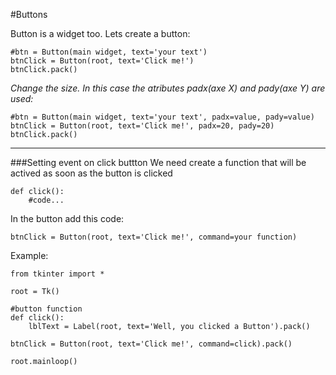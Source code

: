 #Buttons
<p>Button is a widget too. Lets create a button:</p>

```
#btn = Button(main widget, text='your text')
btnClick = Button(root, text='Click me!')
btnClick.pack()
```

*Change the size. In this case the atributes padx(axe X) and pady(axe Y) are used:*
```
#btn = Button(main widget, text='your text', padx=value, pady=value)
btnClick = Button(root, text='Click me!', padx=20, pady=20)
btnClick.pack()
```
-----

###Setting event on click buttton
We need create a function that will be actived as soon as the button is clicked
```
def click():
    #code...
```

In the button add this code:
```
btnClick = Button(root, text='Click me!', command=your function)
```

Example:
```
from tkinter import *

root = Tk()

#button function
def click():
    lblText = Label(root, text='Well, you clicked a Button').pack()

btnClick = Button(root, text='Click me!', command=click).pack()

root.mainloop()
```